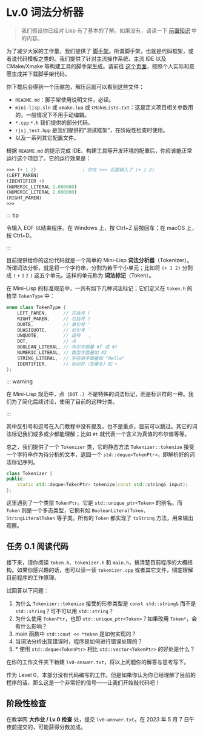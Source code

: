 # Lv.0 词法分析器

> 我们假设你已经对 Lisp 有了基本的了解。如果没有，请读一下 [前置知识](../preface/prerequisites) 中的内容。

为了减少大家的工作量，我们提供了 [脚手架](https://pku-software.github.io/create-mini-lisp)。所谓脚手架，也就是代码框架，或者说代码模板之类的。我们提供了针对主流操作系统、主流 IDE 以及 CMake/Xmake 等构建工具的脚手架生成。请前往 [这个页面](https://pku-software.github.io/create-mini-lisp)，按照个人实际和意愿生成并下载脚手架代码。

你下载后会得到一个压缩包，解压后就可以看到这些文件：
- `README.md`：脚手架使用说明文件，必读。
- `mini-lisp.sln` 或 `xmake.lua` 或 `CMakeLists.txt`：这是定义项目相关参数用的，一般情况下不用手动编辑。
- `*.cpp` `*.h` 我们提供的部分代码。
- `rjsj_test.hpp` 是我们提供的“测试框架”，在阶段性检查时使用。
- 以及一系列其它配置文件。

根据 `README.md` 的提示完成 IDE、构建工具等开发环境的配置后，你应该能正常运行这个项目了。它的运行效果是：

```scheme
>>> (+ 1 2)                 ; 你在 >>> 后面输入了 (+ 1 2)
(LEFT_PAREN)
(IDENTIFIER +)
(NUMERIC_LITERAL 1.000000)
(NUMERIC_LITERAL 2.000000)
(RIGHT_PAREN)
>>> 
```

::: tip

令输入 EOF 以结束程序。在 Windows 上，按 Ctrl+Z 后按回车；在 macOS 上，按 Ctrl+D。

:::

目前提供给你的这份代码就是一个简单的 Mini-Lisp **词法分析器**（Tokenizer）。所谓词法分析，就是将一个字符串，分割为若干个小单元；比如将 `(+ 1 2)` 分割成 `(` `+` `1` `2` `)` 这五个单元。这样的单元称为 **词法标记**（Token）。

在 Mini-Lisp 的标准规范中，一共有如下几种词法标记；它们定义在 `token.h` 的枚举 `TokenType` 中：

```cpp
enum class TokenType {
    LEFT_PAREN,      // 左括号 (
    RIGHT_PAREN,     // 右括号 )
    QUOTE,           // 单引号 '
    QUASIQUOTE,      // 反引号 `
    UNQUOTE,         // 逗号   ,
    DOT,             // 点     .
    BOOLEAN_LITERAL, // 布尔字面量 #f 或 #t
    NUMERIC_LITERAL, // 数型字面量如 42
    STRING_LITERAL,  // 字符串字面量如 "Hello"
    IDENTIFIER,      // 标识符（变量名）如 +
};
```

::: warning

在 Mini-Lisp 规范中，点（`DOT` `.`）不是特殊的词法标记，而是标识符的一种。我们为了简化后续讨论，使用了目前的这种分类。

:::

其中反引号和逗号在入门教程中没有提及，也不是重点，目前可以跳过。其它的词法标记我们或多或少都能理解；比如 `#t` 就代表一个含义为真值的布尔值等等。

总之，我们提供了一个 `Tokenizer` 类，它的静态方法 `Tokenizer::tokenize` 接受一个字符串作为待分析的文本，返回一个 `std::deque<TokenPtr>`，即解析好的词法标记序列。

```cpp
class Tokenizer {
public:
    static std::deque<TokenPtr> tokenize(const std::string& input);
};
```

这里遇到了一个类型 `TokenPtr`。它是 `std::unique_ptr<Token>` 的别名。而 `Token` 则是一个多态类型，它拥有如 `BooleanLiteralToken`、`StringLiteralToken` 等子类。所有的 `Token` 都实现了 `toString` 方法，用来输出观察。

## 任务 0.1 阅读代码

接下来，请你阅读 `token.h`、`tokenizer.h` 和 `main.h`，搞清楚目前程序的大概结构。如果你感兴趣的话，也可以读一读 `tokenizer.cpp` 或者其它文件，彻底理解目前程序的工作原理。

试回答以下问题：
1. 为什么 `Tokenizer::tokenize` 接受的形参类型是 `const std::string&` 而不是 `std::string`？可不可以用 `std::string`？
2. 为什么使用 `TokenPtr`，也即 `std::unique_ptr<Token>`？如果改用 `Token*`，会有什么影响？
3. main 函数中 `std::cout << *token` 是如何实现的？
4. 当词法分析出现错误时，程序是如何进行错误处理的？
5. \* 使用 `std::deque<TokenPtr>` 相比 `std::vector<TokenPtr>` 的好处是什么？

在你的工作文件夹下新建 `lv0-answer.txt`，将以上问题你的解答与思考写下。

作为 Level 0，本部分没有代码编写的工作。但是如果你认为你已经理解了目前的程序的话，那么这是一个非常好的信号——让我们开始敲代码吧！

## 阶段性检查

在教学网 **大作业 / Lv.0 检查** 处，提交 `lv0-answer.txt`。在 2023 年 5 月 7 日午夜前提交的，可能获得分数加成。
